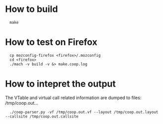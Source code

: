 # How to build
```
  make
```

# How to test on Firefox
```
  cp mozconfig-firefox <firefox>/.mozconfig
  cd <firefox>
  ./mach -v build -v &> make.coop.log
```

# How to intepret the output
The VTable and virtual call related information are dumped to files: /tmp/coop.out... 
```
  ./coop-parser.py -vf /tmp/coop.out.vf --layout /tmp/coop.out.layout --callsite /tmp/coop.out.callsite
```

